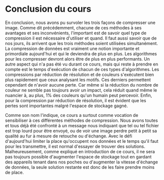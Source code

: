 # Conclusion du cours
En conclusion, nous avons pu survoler les trois façons de compresser une image. Comme dit précédemment, chacune de ces méthodes à ses avantages et ses inconvénients, l'important est de savoir quel type de compression il est nécessaire d'utiliser et quand. Il faut aussi savoir que de nos jours, ils arrivent que les trois méthodes soient utilisées simultanément. La compression de données est vraiment une notion importante et primordiale aujourd'hui et qui le deviendra de plus en plus. Les algorithmes pour les compresser devront alors être de plus en plus performants. Un autre aspect qui n'a pas été vu durant ce cours, mais qui reste à prendre en compte est le temps d'exécution de chacun de ces types d'algorithmes. Les compressions par réduction de résolution et de couleurs s'exécutent bien plus rapidement que ceux analysant les motifs. Ces derniers permettent cependant de n'avoir aucune perte. Car même si la réduction du nombre de couleur ne semble pas toujours avoir un impact, cela réduit quand même le nuancier à, au plus, 1% des couleurs qu'un humain peut percevoir. Enfin, pour la compression par réduction de résolution, il est évident que les pertes sont importantes malgré l'espace de stockage gagné.

Comme son nom l'indique, ce cours a surtout comme vocation de sensibiliser à ces différentes méthodes de compression. Nous avons toutes et tous déjà été confronté à un message nous indiquant que tel ou tel fichier est trop lourd pour être envoyé, ou de voir une image perdre petit à petit sa qualité au fur à mesure de retouche ou d'échange. Avec le défi d'aujourd'hui limiter la place qu'occupent nos données et le temps qu'il faut pour les transmettre, il est normal d'essayer de trouver des solutions. Malheureusement, comme expliqué en introduction de ce cours, il ne sera pas toujours possible d'augmenter l'espace de stockage tout en gardant des appareils tenant dans nos poches ou d'augmenter la vitesse d'échange de données, la seule solution restante est donc de les faire prendre moins de place.